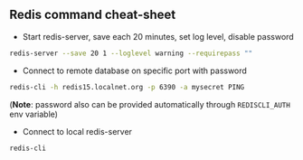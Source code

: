 ## Redis command cheat-sheet
- Start redis-server, save each 20 minutes, set log level, disable password
```sh
redis-server --save 20 1 --loglevel warning --requirepass "" 
```
- Connect to remote database on specific port with password
```sh
redis-cli -h redis15.localnet.org -p 6390 -a mysecret PING
```
(**Note**: password also can be provided automatically through `REDISCLI_AUTH` env variable)
- Connect to local redis-server
```sh
redis-cli
```